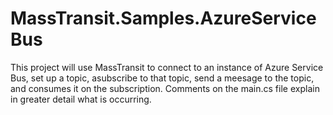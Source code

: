 # MassTransit.Samples.AzureServiceBus

This project will use MassTransit to connect to an instance of Azure Service Bus, set up a topic, asubscribe to that topic, send a meesage to the topic, and consumes it on the subscription. Comments on the main.cs file explain in greater detail what is occurring.